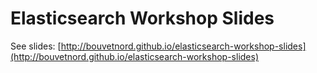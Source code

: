 # Elasticsearch Workshop Slides 

See slides: [http://bouvetnord.github.io/elasticsearch-workshop-slides](http://bouvetnord.github.io/elasticsearch-workshop-slides)

